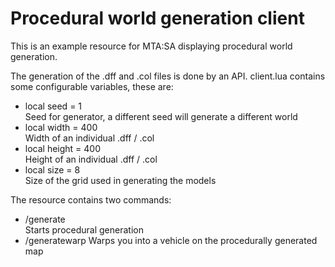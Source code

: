 # Procedural world generation client
This is an example resource for MTA:SA displaying procedural world generation.

The generation of the .dff and .col files is done by an API.
client.lua contains some configurable variables, these are:
- local seed = 1  
  Seed for generator, a different seed will generate a different world
- local width = 400  
  Width of an individual .dff / .col 
- local height = 400  
  Height of an individual .dff / .col
- local size = 8  
  Size of the grid used in generating the models

The resource contains two commands:
- /generate  
  Starts procedural generation
- /generatewarp
  Warps you into a vehicle on the procedurally generated map
